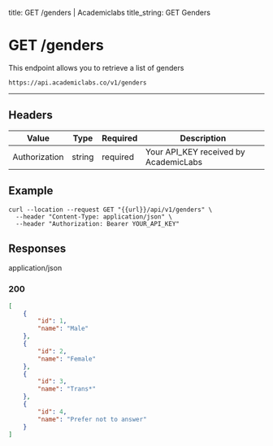 title: GET /genders | Academiclabs
title_string: <span class="t-get">GET</span> Genders

# <span class="t-get">GET</span>  /genders

This endpoint allows you to retrieve a list of genders

```
https://api.academiclabs.co/v1/genders
```

---

## Headers

|  Value   |      Type      |  Required | Description |
| -------- |:--------------:|-----------|-----------|
| Authorization  | string | required | Your API_KEY received by AcademicLabs|


## Example

```curl
curl --location --request GET "{{url}}/api/v1/genders" \
  --header "Content-Type: application/json" \
  --header "Authorization: Bearer YOUR_API_KEY"
```

## Responses

<span class="response-type" >application/json</span>

### <span class="circle-green"></span>200

```json
[
    {
        "id": 1,
        "name": "Male"
    },
    {
        "id": 2,
        "name": "Female"
    },
    {
        "id": 3,
        "name": "Trans*"
    },
    {
        "id": 4,
        "name": "Prefer not to answer"
    }
]
```